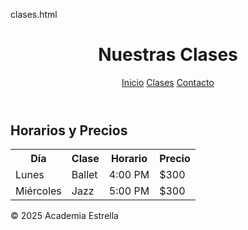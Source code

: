 clases.html

<!DOCTYPE html>
<html lang="es">
<head>
  <meta charset="UTF-8">
  <title>Nuestras Clases</title>
  <link rel="stylesheet" href="css/estilos.css">
</head>
<body>
  <header>
    <h1>Nuestras Clases</h1>
    <nav>
      <a href="index.html">Inicio</a>
      <a href="clases.html">Clases</a>
      <a href="contacto.html">Contacto</a>
    </nav>
  </header>

  <main>
    <h2>Horarios y Precios</h2>
    <table>
      <tr><th>Día</th><th>Clase</th><th>Horario</th><th>Precio</th></tr>
      <tr><td>Lunes</td><td>Ballet</td><td>4:00 PM</td><td>$300</td></tr>
      <tr><td>Miércoles</td><td>Jazz</td><td>5:00 PM</td><td>$300</td></tr>
    </table>
  </main>

  <footer>
    <p>&copy; 2025 Academia Estrella</p>
  </footer>
</body>
</html>
